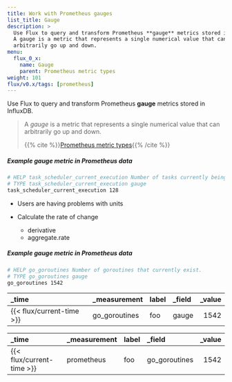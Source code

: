 ```yaml
---
title: Work with Prometheus gauges
list_title: Gauge
description: >
  Use Flux to query and transform Prometheus **gauge** metrics stored in InfluxDB.
  A gauge is a metric that represents a single numerical value that can
  arbitrarily go up and down.
menu:
  flux_0_x:
    name: Gauge
    parent: Prometheus metric types
weight: 101
flux/v0.x/tags: [prometheus]
---
```


Use Flux to query and transform Prometheus **gauge** metrics stored in InfluxDB.

> A _gauge_ is a metric that represents a single numerical value that can arbitrarily go up and down.
>
> {{% cite %}}[Prometheus metric types](https://prometheus.io/docs/concepts/metric_types/#gauge){{% /cite %}}

##### Example gauge metric in Prometheus data
```sh
# HELP task_scheduler_current_execution Number of tasks currently being executed
# TYPE task_scheduler_current_execution gauge
task_scheduler_current_execution 128
```

- Users are having problems with units

- Calculate the rate of change
  - derivative
  - aggregate.rate

##### Example gauge metric in Prometheus data
```sh
# HELP go_goroutines Number of goroutines that currently exist.
# TYPE go_goroutines gauge
go_goroutines 1542
```

| _time                     | _measurement  | label | _field | _value |
| :------------------------ | :------------ | :---- | :----- | -----: |
| {{< flux/current-time >}} | go_goroutines | foo   | gauge  |   1542 |

| _time                     | _measurement | label | _field        | _value |
| :------------------------ | :----------- | :---- | :------------ | -----: |
| {{< flux/current-time >}} | prometheus   | foo   | go_goroutines |   1542 |

